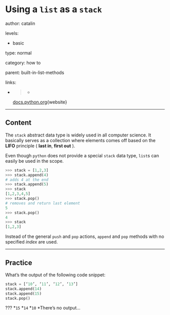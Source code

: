 # Using a `list` as a `stack`
author: catalin

levels:

  - basic

type: normal

category: how to

parent: built-in-list-methods

links:

  - >-
    [docs.python.org](https://docs.python.org/3.5/tutorial/datastructures.html#using-lists-as-stacks){website}

---
## Content

The `stack` abstract data type is widely used in all computer science. It basically serves as a collection where elements comes off based on the **LIFO** principle ( **last in**, **first out** ).

Even though `python` does not provide a special `stack` data type, `list`s can easily be used in the scope.

```python
>>> stack = [1,2,3]
>>> stack.append(4) 
# adds 4 at the end
>>> stack.append(5)
>>> stack
[1,2,3,4,5]
>>> stack.pop() 
# removes and return last element
5
>>> stack.pop()
4
>>> stack
[1,2,3]
```
Instead of the general `push` and `pop` actions, `append` and `pop` methods with no specified *index* are used.

---
## Practice

What’s the output of the following code snippet:

```python
stack = [‘10’, ‘11’, ‘12’, ‘13’]
stack.append(14)
stack.append(15)
stack.pop()
```

??? 
*`15`
*`14` 
*`10` 
*There’s no output…